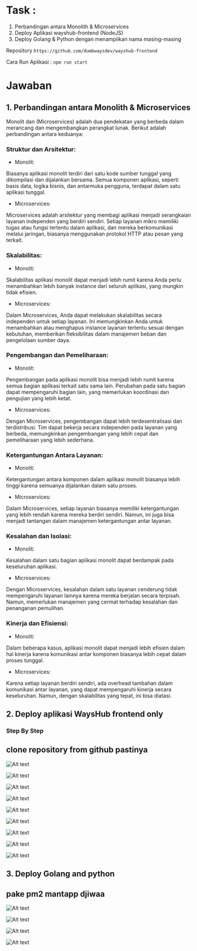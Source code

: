 # Task :

1. Perbandingan antara Monolith & Microservices
2. Deploy Aplikasi wayshub-frontend (NodeJS)
3. Deploy Golang & Python dengan menampilkan nama masing-masing

Repository
`https://github.com/dumbwaysdev/wayshub-frontend`

Cara Run Aplikasi :
`npm run start`

# Jawaban

## 1. Perbandingan antara Monolith & Microservices

Monolit dan (Microservices) adalah dua pendekatan yang berbeda dalam merancang dan mengembangkan perangkat lunak. Berikut adalah perbandingan antara keduanya:

### Struktur dan Arsitektur:

- Monolit:

Biasanya aplikasi monolit terdiri dari satu kode sumber tunggal yang dikompilasi dan dijalankan bersama. Semua komponen aplikasi, seperti basis data, logika bisnis, dan antarmuka pengguna, terdapat dalam satu aplikasi tunggal.

- Microservices:

Microservices adalah arsitektur yang membagi aplikasi menjadi serangkaian layanan independen yang berdiri sendiri. Setiap layanan mikro memiliki tugas atau fungsi tertentu dalam aplikasi, dan mereka berkomunikasi melalui jaringan, biasanya menggunakan protokol HTTP atau pesan yang terkait.

### Skalabilitas:

- Monolit:

Skalabilitas aplikasi monolit dapat menjadi lebih rumit karena Anda perlu menambahkan lebih banyak instance dari seluruh aplikasi, yang mungkin tidak efisien.

- Microservices:

Dalam Microservices, Anda dapat melakukan skalabilitas secara independen untuk setiap layanan. Ini memungkinkan Anda untuk menambahkan atau menghapus instance layanan tertentu sesuai dengan kebutuhan, memberikan fleksibilitas dalam manajemen beban dan pengelolaan sumber daya.

### Pengembangan dan Pemeliharaan:

- Monolit:

Pengembangan pada aplikasi monolit bisa menjadi lebih rumit karena semua bagian aplikasi terkait satu sama lain. Perubahan pada satu bagian dapat mempengaruhi bagian lain, yang memerlukan koordinasi dan pengujian yang lebih ketat.

- Microservices:

Dengan Microservices, pengembangan dapat lebih terdesentralisasi dan terdistribusi. Tim dapat bekerja secara independen pada layanan yang berbeda, memungkinkan pengembangan yang lebih cepat dan pemeliharaan yang lebih sederhana.

### Ketergantungan Antara Layanan:

- Monolit:

Ketergantungan antara komponen dalam aplikasi monolit biasanya lebih tinggi karena semuanya dijalankan dalam satu proses.

- Microservices:

Dalam Microservices, setiap layanan biasanya memiliki ketergantungan yang lebih rendah karena mereka berdiri sendiri. Namun, ini juga bisa menjadi tantangan dalam manajemen ketergantungan antar layanan.

### Kesalahan dan Isolasi:

- Monolit:

Kesalahan dalam satu bagian aplikasi monolit dapat berdampak pada keseluruhan aplikasi.

- Microservices:

Dengan Microservices, kesalahan dalam satu layanan cenderung tidak mempengaruhi layanan lainnya karena mereka berjalan secara terpisah. Namun, memerlukan manajemen yang cermat terhadap kesalahan dan penanganan pemulihan.

### Kinerja dan Efisiensi:

- Monolit:

Dalam beberapa kasus, aplikasi monolit dapat menjadi lebih efisien dalam hal kinerja karena komunikasi antar komponen biasanya lebih cepat dalam proses tunggal.

- Microservices:

Karena setiap layanan berdiri sendiri, ada overhead tambahan dalam komunikasi antar layanan, yang dapat mempengaruhi kinerja secara keseluruhan. Namun, dengan skalabilitas yang tepat, ini bisa diatasi.

## 2. Deploy aplikasi WaysHub frontend only

### Step By Step

## clone repository from github pastinya

![Alt text](./images/1%20clone-repository-on-github.png "img")

![Alt text](./images/2%20yarn-install.png "img")

![Alt text](./images/3%20run-app-using-yarn.png "img")

![Alt text](./images/4%20add-rules-firewall-on-redhat.png "img")

![Alt text](./images/4.a.png "img")

![Alt text](./images/4.b.png "img")

![Alt text](./images/4.c.png "img")

![Alt text](./images/5%20open-in%20broser.png "img")

![Alt text](./images/5.a.png "img")

## 3. Deploy Golang and python

## pake pm2 mantapp djiwaa

![Alt text](./images/no3a.png "img")

![Alt text](./images/no3b.png "img")

![Alt text](./images/no3c.png "img")

![Alt text](./images/no3d.png "img")
